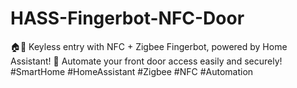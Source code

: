 # HASS-Fingerbot-NFC-Door
🏠📲 Keyless entry with NFC + Zigbee Fingerbot, powered by Home Assistant! 🔐 Automate your front door access easily and securely! #SmartHome #HomeAssistant #Zigbee #NFC #Automation
